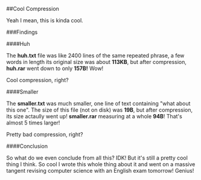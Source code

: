 ##Cool Compression

Yeah I mean, this is kinda cool.

###Findings

####Huh

The **huh.txt** file was like 2400 lines of the same repeated phrase, a few words in length
its original size was about **113KB**, but after compression, **huh.rar** went down to only **157B!** Wow!

Cool compression, right?

####Smaller

The **smaller.txt** was much smaller, one line of text containing "what about this one". The size of this file (not on disk) was **19B**, but after compression, its size actaully went up! **smaller.rar** measuring at a whole **94B**! That's almost 5 times larger! 

Pretty bad compression, right?

####Conclusion

So what do we even conclude from all this? IDK! But it's still a pretty cool thing I think. So cool I wrote this whole thing about it and went on a massive tangent revising computer science with an English exam tomorrow! Genius!
